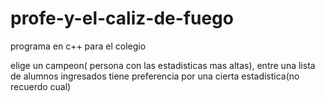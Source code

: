 # profe-y-el-caliz-de-fuego

programa en c++ para el colegio

elige un campeon( persona con las estadisticas mas altas), entre una lista de alumnos ingresados
tiene preferencia por una cierta estadistica(no recuerdo cual)
